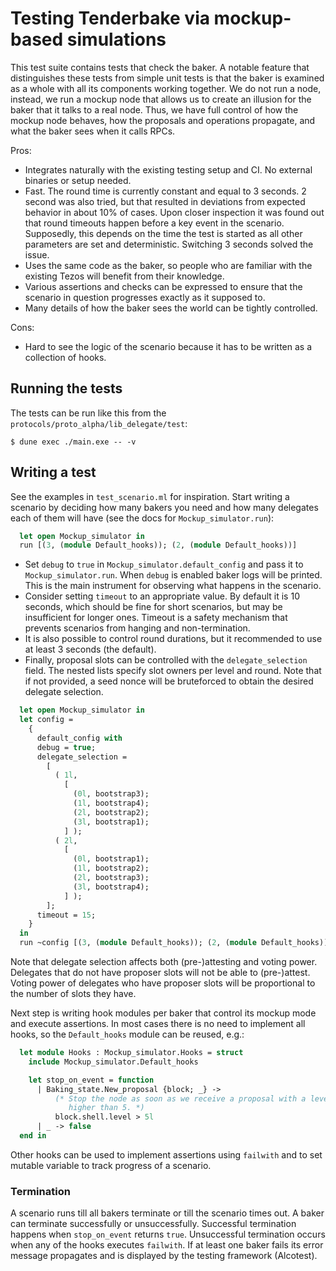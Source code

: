 # Testing Tenderbake via mockup-based simulations

This test suite contains tests that check the baker. A notable feature that
distinguishes these tests from simple unit tests is that the baker is
examined as a whole with all its components working together. We do not run
a node, instead, we run a mockup node that allows us to create an illusion
for the baker that it talks to a real node. Thus, we have full control of
how the mockup node behaves, how the proposals and operations propagate, and
what the baker sees when it calls RPCs.

Pros:

* Integrates naturally with the existing testing setup and CI. No external
  binaries or setup needed.
* Fast. The round time is currently constant and equal to 3 seconds. 2
  second was also tried, but that resulted in deviations from expected
  behavior in about 10% of cases. Upon closer inspection it was found out
  that round timeouts happen before a key event in the scenario. Supposedly,
  this depends on the time the test is started as all other parameters are
  set and deterministic. Switching 3 seconds solved the issue.
* Uses the same code as the baker, so people who are familiar with the
  existing Tezos will benefit from their knowledge.
* Various assertions and checks can be expressed to ensure that the scenario
  in question progresses exactly as it supposed to.
* Many details of how the baker sees the world can be tightly controlled.

Cons:

* Hard to see the logic of the scenario because it has to be written as a
  collection of hooks.

## Running the tests

The tests can be run like this from the `protocols/proto_alpha/lib_delegate/test`:

```
$ dune exec ./main.exe -- -v
```

## Writing a test

See the examples in `test_scenario.ml` for inspiration. Start writing a
scenario by deciding how many bakers you need and how many delegates each of
them will have (see the docs for `Mockup_simulator.run`):

```ocaml
  let open Mockup_simulator in
  run [(3, (module Default_hooks)); (2, (module Default_hooks))]
```

* Set `debug` to `true` in `Mockup_simulator.default_config` and pass it to
  `Mockup_simulator.run`. When `debug` is enabled baker logs will be printed.
  This is the main instrument for observing what happens in the scenario.
* Consider setting `timeout` to an appropriate value. By default it is 10
  seconds, which should be fine for short scenarios, but may be insufficient
  for longer ones. Timeout is a safety mechanism that prevents scenarios
  from hanging and non-termination.
* It is also possible to control round durations, but it recommended to
  use at least 3 seconds (the default).
* Finally, proposal slots can be controlled with the `delegate_selection`
  field. The nested lists specify slot owners per level and
  round. Note that if not provided, a seed nonce will be bruteforced
  to obtain the desired delegate selection.


```ocaml
  let open Mockup_simulator in
  let config =
    {
      default_config with
      debug = true;
      delegate_selection =
        [
          ( 1l,
            [
              (0l, bootstrap3);
              (1l, bootstrap4);
              (2l, bootstrap2);
              (3l, bootstrap1);
            ] );
          ( 2l,
            [
              (0l, bootstrap1);
              (1l, bootstrap2);
              (2l, bootstrap3);
              (3l, bootstrap4);
            ] );
        ];
      timeout = 15;
    }
  in
  run ~config [(3, (module Default_hooks)); (2, (module Default_hooks))]
```

Note that delegate selection affects both (pre-)attesting and voting power.
Delegates that do not have proposer slots will not be able to (pre-)attest.
Voting power of delegates who have proposer slots will be proportional to
the number of slots they have.

Next step is writing hook modules per baker that control its mockup mode and
execute assertions. In most cases there is no need to implement all hooks,
so the `Default_hooks` module can be reused, e.g.:

```ocaml
  let module Hooks : Mockup_simulator.Hooks = struct
    include Mockup_simulator.Default_hooks

    let stop_on_event = function
      | Baking_state.New_proposal {block; _} ->
          (* Stop the node as soon as we receive a proposal with a level
             higher than 5. *)
          block.shell.level > 5l
      | _ -> false
  end in
```

Other hooks can be used to implement assertions using `failwith` and to set
mutable variable to track progress of a scenario.

### Termination

A scenario runs till all bakers terminate or till the scenario times out. A
baker can terminate successfully or unsuccessfully. Successful termination
happens when `stop_on_event` returns `true`. Unsuccessful termination occurs
when any of the hooks executes `failwith`. If at least one baker fails its
error message propagates and is displayed by the testing framework
(Alcotest).
